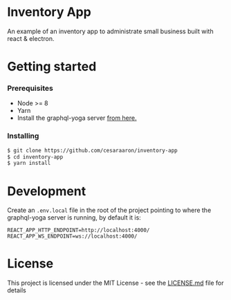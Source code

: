 # Inventory App

An example of an inventory app to administrate small business built with react & electron.

# Getting started

### Prerequisites

- Node >= 8
- Yarn
- Install the graphql-yoga server [from here.][1]

### Installing

```sh
$ git clone https://github.com/cesaraaron/inventory-app
$ cd inventory-app
$ yarn install
```

# Development

Create an `.env.local` file in the root of the project pointing to where the graphql-yoga server is running, by default it is:

```
REACT_APP_HTTP_ENDPOINT=http://localhost:4000/
REACT_APP_WS_ENDPOINT=ws://localhost:4000/
```

# License

This project is licensed under the MIT License - see the [LICENSE.md](./LICENSE.md) file for details

[1]: https://github.com/cesaraaron/inventory-app-server
